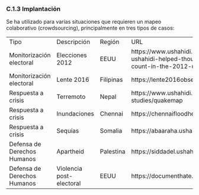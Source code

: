 ### C.1.3 Implantación

Se ha utilizado para varias situaciones que requieren un mapeo colaborativo (crowdsourcing), principalmente en tres tipos de casos:

<table>
  <tr>
    <td>Tipo</td>
    <td>Descripción</td>
    <td>Región</td>
    <td>URL</td>
  </tr>
  <tr>
    <td>Monitorización electoral</td>
    <td>Elecciones 2012</td>
    <td>EEUU</td>
    <td>https://www.ushahidi.com/blog/2016/05/06/how-ushahidi-helped-thousands-of-peoples-votes-count-in-the-2012-usa-election </td>
  </tr>
  <tr>
    <td>Monitorización electoral</td>
    <td>Lente 2016</td>
    <td>Filipinas </td>
    <td>https://lente2016observations2.ushahidi.io </td>
  </tr>
  <tr>
    <td>Respuesta a crisis</td>
    <td>Terremoto</td>
    <td>Nepal </td>
    <td>https://www.ushahidi.com/case-studies/quakemap  </td>
  </tr>
  <tr>
    <td>Respuesta a crisis</td>
    <td>Inundaciones</td>
    <td>Chennai</td>
    <td>https://chennaifloodhelp.ushahidi.io </td>
  </tr>
  <tr>
    <td>Respuesta a crisis</td>
    <td>Sequías</td>
    <td>Somalia</td>
    <td>https://abaaraha.ushahidi.io/ </td>
  </tr>
  <tr>
    <td>Defensa de Derechos Humanos</td>
    <td>Apartheid </td>
    <td>Palestina</td>
    <td>https://siddadel.ushahidi.io/ </td>
  </tr>
  <tr>
    <td>Defensa de Derechos Humanos</td>
    <td>Violencia post-electoral</td>
    <td>EEUU</td>
    <td>https://documenthate.ushahidi.io/</td>
  </tr>
</table>




